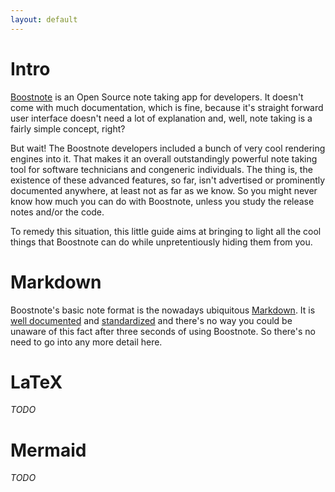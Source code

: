 ```yaml
---
layout: default
---
```


# Intro

[Boostnote](https://boostnote.io) is an Open Source note taking app for
developers. It doesn't come with much documentation, which is fine, because it's
straight forward user interface doesn't need a lot of explanation and, well,
note taking is a fairly simple concept, right?

But wait! The Boostnote developers included a bunch of very cool rendering
engines into it. That makes it an overall outstandingly powerful note taking
tool for software technicians and congeneric individuals. The thing is, the
existence of these advanced features, so far, isn't advertised or prominently
documented anywhere, at least not as far as we know. So you might never know how
much you can do with Boostnote, unless you study the release notes and/or the
code.

To remedy this situation, this little guide aims at bringing to light all the
cool things that Boostnote can do while unpretentiously hiding them from you.

# Markdown

Boostnote's basic note format is the nowadays ubiquitous
[Markdown](https://daringfireball.net/projects/markdown/). It is [well
documented](https://guides.github.com/features/mastering-markdown/) and
[standardized](https://commonmark.org) and there's no way you could be unaware
of this fact after three seconds of using Boostnote. So there's no need to go
into any more detail here.

# LaTeX

_TODO_

# Mermaid

_TODO_
